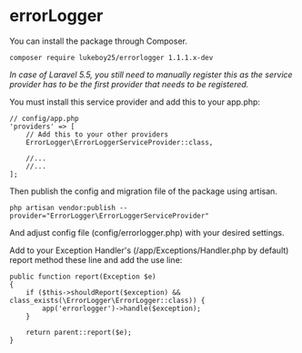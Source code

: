 # errorLogger

You can install the package through Composer.
  
    composer require lukeboy25/errorlogger 1.1.1.x-dev

*In case of Laravel 5.5, you still need to manually register this as the service provider has to be the first provider that needs to be registered.*

You must install this service provider and add this to your app.php:

    // config/app.php
    'providers' => [
        // Add this to your other providers
        ErrorLogger\ErrorLoggerServiceProvider::class,

        //...
        //...
    ];

Then publish the config and migration file of the package using artisan.

    php artisan vendor:publish --provider="ErrorLogger\ErrorLoggerServiceProvider"
      
And adjust config file (config/errorlogger.php) with your desired settings.

Add to your Exception Handler's (/app/Exceptions/Handler.php by default) report method these line and add the use line:

    public function report(Exception $e)
    {
        if ($this->shouldReport($exception) && class_exists(\ErrorLogger\ErrorLogger::class)) {
            app('errorlogger')->handle($exception);
        }

        return parent::report($e);
    }
